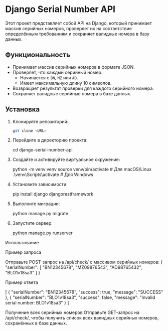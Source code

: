 # Django Serial Number API

Этот проект представляет собой API на Django, который принимает массив серийных номеров, проверяет их на соответствие определённым требованиям и сохраняет валидные номера в базу данных.

## Функциональность

- Принимает массив серийных номеров в формате JSON.
- Проверяет, что каждый серийный номер:
  - Начинается с `BN`, `MZ` или `AD`.
  - Имеет максимальную длину 10 символов.
- Возвращает результат проверки для каждого серийного номера.
- Сохраняет валидные серийные номера в базе данных.

## Установка

1. Клонируйте репозиторий:
   ```bash
   git clone <URL>
   

2. Перейдите в директорию проекта:

   cd django-serial-number-api
   

3. Создайте и активируйте виртуальное окружение:
   
   python -m venv venv
   source venv/bin/activate  # Для macOS/Linux
   .\venv\Scripts\activate  # Для Windows
   

4. Установите зависимости:
   
   pip install django djangorestframework

   
5. Выполните миграции:

   python manage.py migrate


6. Запустите сервер:

   python manage.py runserver




 Использование
 
Пример запроса

Отправьте POST-запрос на /api/check/ с массивом серийных номеров:
{
  "serialNumber": [
    "BN12345678",
    "MZ09876543",
    "AD98765432",
    "BLO1v18sa3"
  ]
}

Пример ответа

[
  {
    "serialNumber": "BN12345678",
    "success": true,
    "message": "SUCCESS"
  },
  {
    "serialNumber": "BLO1v18sa3",
    "success": false,
    "message": "Invalid serial number: BLO1v18sa3"
  }
]


Получение всех серийных номеров
Отправьте GET-запрос на /api/check/, чтобы получить список всех валидных серийных номеров, сохранённых в базе данных.
